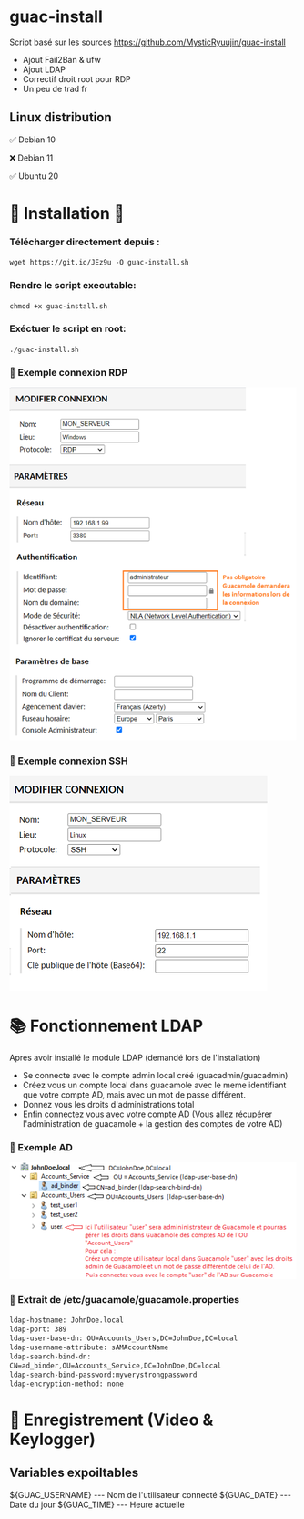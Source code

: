 # guac-install
Script basé sur les sources https://github.com/MysticRyuujin/guac-install
 - Ajout Fail2Ban & ufw
 - Ajout LDAP
 - Correctif droit root pour RDP
 - Un peu de trad fr

## Linux distribution 
✅ Debian 10 

❌ Debian 11

✅ Ubuntu 20

# 🚩 Installation 🚩

### Télécharger directement depuis :

`wget https://git.io/JEz9u -O guac-install.sh`

### Rendre le script executable:

`chmod +x guac-install.sh`

### Exéctuer le script en root:

`./guac-install.sh`


### 🔹 Exemple connexion RDP

![alt text](https://github.com/zazazouthecat/guac-install/blob/main/rdp_guac.png?raw=true)

### 🔹 Exemple connexion SSH

![alt text](https://github.com/zazazouthecat/guac-install/blob/main/ssh_guac.png?raw=true)


# 📚 Fonctionnement LDAP

Apres avoir installé le module LDAP (demandé lors de l'installation) 
- Se connecte avec le compte admin local créé (guacadmin/guacadmin)
- Créez vous un compte local dans guacamole avec le meme identifiant que votre compte AD, mais avec un mot de passe différent.
- Donnez vous les droits d'administrations total
- Enfin connectez vous avec votre compte AD (Vous allez récupérer l'administration de guacamole + la gestion des comptes de votre AD)

### 🔹 Exemple AD
![alt text](https://github.com/zazazouthecat/guac-install/blob/main/ldap_guac.png?raw=true)

### 🔹 Extrait de /etc/guacamole/guacamole.properties
```
ldap-hostname: JohnDoe.local
ldap-port: 389
ldap-user-base-dn: OU=Accounts_Users,DC=JohnDoe,DC=local
ldap-username-attribute: sAMAccountName
ldap-search-bind-dn: CN=ad_binder,OU=Accounts_Service,DC=JohnDoe,DC=local
ldap-search-bind-password:myverystrongpassword
ldap-encryption-method: none
```

# 🛑 Enregistrement (Video & Keylogger)
## Variables expoiltables
${GUAC_USERNAME}   --- Nom de l'utilisateur connecté
${GUAC_DATE}   --- Date du jour
${GUAC_TIME}   --- Heure actuelle

